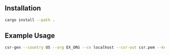 ## Installation
```sh
cargo install --path .
```

## Example Usage

```sh
csr-gen --country US --org EX_ORG --cn localhost --csr-out csr.pem --key-out key.pem
```
